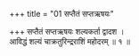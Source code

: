 +++
title = "01 सप्तैतं सप्तऋषयः"

+++
सप्तैतं सप्तऋषयः शल्यकर्ता द्वादश ।  
आविद्धं शल्यं चाक्रतुरिन्द्रराशिं महोदरम् ॥ १ ॥